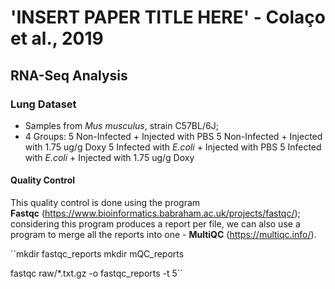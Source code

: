 # 'INSERT PAPER TITLE HERE' - Colaço et al., 2019
## RNA-Seq Analysis

### Lung Dataset
- Samples from *Mus musculus*, strain C57BL/6J;
- 4 Groups:
    5 Non-Infected + Injected with PBS
    5 Non-Infected + Injected with 1.75 ug/g Doxy
    5 Infected with *E.coli* + Injected with PBS
    5 Infected with *E.coli* + Injected with 1.75 ug/g Doxy

#### Quality Control
This quality control is done using the program **Fastqc** (https://www.bioinformatics.babraham.ac.uk/projects/fastqc/); considering this program produces a report per file, we can also use a program to merge all the reports into one - **MultiQC** (https://multiqc.info/).

``mkdir fastqc_reports
mkdir mQC_reports

fastqc raw/*.txt.gz -o fastqc_reports -t 5``
